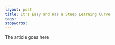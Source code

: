 ```yaml
---
layout: post
title: It's Easy and Has a Steep Learning Curve
tags:
stopwords:
---
```


The article goes here

